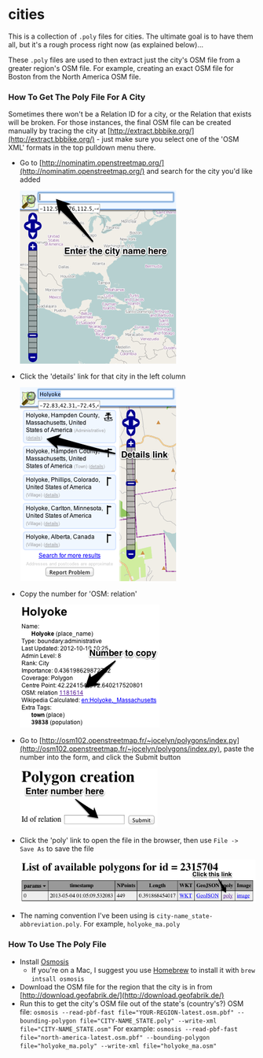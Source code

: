 # cities

This is a collection of `.poly` files for cities. The ultimate goal is to have them all, but it's a rough process right now (as explained below)...

These `.poly` files are used to then extract just the city's OSM file from a greater region's OSM file. For example, creating an exact OSM file for Boston from the North America OSM file.


### How To Get The Poly File For A City

Sometimes there won't be a Relation ID for a city, or the Relation that exists will be broken. For those instances, the final OSM file can be created manually by tracing the city at [http://extract.bbbike.org/](http://extract.bbbike.org/) - just make sure you select one of the 'OSM XML' formats in the top pulldown menu there.

* Go to [http://nominatim.openstreetmap.org/](http://nominatim.openstreetmap.org/) and search for the city you'd like added

    ![](images/howto1.png)
* Click the 'details' link for that city in the left column

    ![](images/howto2.png)
* Copy the number for 'OSM: relation'

    ![](images/howto3.png)
* Go to [http://osm102.openstreetmap.fr/~jocelyn/polygons/index.py](http://osm102.openstreetmap.fr/~jocelyn/polygons/index.py), paste the number into the form, and click the Submit button

    ![](images/howto4.png)
* Click the 'poly' link to open the file in the browser, then use `File -> Save As` to save the file

    ![](images/howto5.png)

* The naming convention I've been using is `city-name_state-abbreviation.poly`. For example, `holyoke_ma.poly`


### How To Use The Poly File

* Install [Osmosis](http://wiki.openstreetmap.org/wiki/Osmosis)
    * If you're on a Mac, I suggest you use [Homebrew](http://mxcl.github.io/homebrew/) to install it with `brew intsall osmosis`
* Download the OSM file for the region that the city is in from [http://download.geofabrik.de/](http://download.geofabrik.de/)
* Run this to get the city's OSM file out of the state's (country's?) OSM file:
`osmosis --read-pbf-fast file="YOUR-REGION-latest.osm.pbf" --bounding-polygon file="CITY-NAME_STATE.poly" --write-xml file="CITY-NAME_STATE.osm"`
For example:
`osmosis --read-pbf-fast file="north-america-latest.osm.pbf" --bounding-polygon file="holyoke_ma.poly" --write-xml file="holyoke_ma.osm"`
